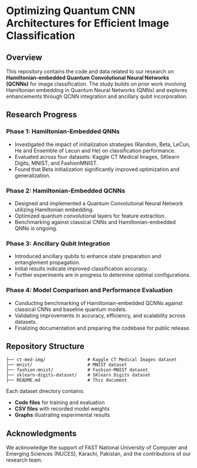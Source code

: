 # Optimizing Quantum CNN Architectures for Efficient Image Classification

## Overview
This repository contains the code and data related to our research on **Hamiltonian-embedded Quantum Convolutional Neural Networks (QCNNs)** for image classification. The study builds on prior work involving Hamiltonian embedding in Quantum Neural Networks (QNNs) and explores enhancements through QCNN integration and ancillary qubit incorporation.

## Research Progress
### **Phase 1: Hamiltonian-Embedded QNNs**
- Investigated the impact of initialization strategies (Random, Beta, LeCun, He and Ensemble of Lecun and He) on classification performance.
- Evaluated across four datasets: Kaggle CT Medical Images, SKlearn Digits, MNIST, and FashionMNIST.
- Found that Beta initialization significantly improved optimization and generalization.

### **Phase 2: Hamiltonian-Embedded QCNNs**
- Designed and implemented a Quantum Convolutional Neural Network utilizing Hamiltonian embedding.
- Optimized quantum convolutional layers for feature extraction.
- Benchmarking against classical CNNs and Hamiltonian-embedded QNNs is ongoing.

### **Phase 3: Ancillary Qubit Integration**
- Introduced ancillary qubits to enhance state preparation and entanglement propagation.
- Initial results indicate improved classification accuracy.
- Further experiments are in progress to determine optimal configurations.

### **Phase 4: Model Comparison and Performance Evaluation**
- Conducting benchmarking of Hamiltonian-embedded QCNNs against classical CNNs and baseline quantum models.
- Validating improvements in accuracy, efficiency, and scalability across datasets.
- Finalizing documentation and preparing the codebase for public release.

## Repository Structure
```
├── ct-med-img/                # Kaggle CT Medical Images dataset
├── mnist/                     # MNIST dataset
├── fashion-mnist/             # Fashion-MNIST dataset
├── sklearn-digits-dataset/    # SKlearn Digits dataset
├── README.md                  # This document
```
Each dataset directory contains:
- **Code files** for training and evaluation
- **CSV files** with recorded model weights
- **Graphs** illustrating experimental results




## Acknowledgments
We acknowledge the support of FAST National University of Computer and Emerging Sciences (NUCES), Karachi, Pakistan, and the contributions of our research team.

